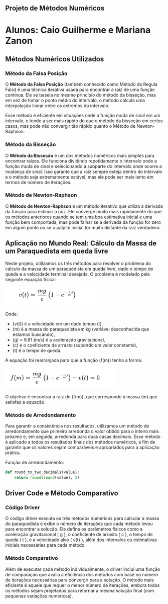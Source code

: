 ## Projeto de Métodos Numéricos
# Alunos: Caio Guilherme e Mariana Zanon

## Métodos Numéricos Utilizados

### Método da Falsa Posição

O **Método da Falsa Posição** (também conhecido como Método da Regula Falsi) é uma técnica iterativa usada para encontrar a raiz de uma função contínua. Ele se baseia no mesmo princípio do método da bisseção, mas em vez de tomar o ponto médio do intervalo, o método calcula uma interpolação linear entre os extremos do intervalo. 

Esse método é eficiente em situações onde a função muda de sinal em um intervalo, e tende a ser mais rápido do que o método da bisseção em certos casos, mas pode não convergir tão rápido quanto o Método de Newton-Raphson.

### Método da Bisseção

O **Método da Bisseção** é um dos métodos numéricos mais simples para encontrar raízes. Ele funciona dividindo repetidamente o intervalo onde a função muda de sinal e selecionando a subparte do intervalo onde ocorre a mudança de sinal. Isso garante que a raiz sempre esteja dentro do intervalo e o método seja extremamente estável, mas ele pode ser mais lento em termos de número de iterações.

### Método de Newton-Raphson

O **Método de Newton-Raphson** é um método iterativo que utiliza a derivada da função para estimar a raiz. Ele converge muito mais rapidamente do que os métodos anteriores quando se tem uma boa estimativa inicial e uma função bem comportada, mas pode falhar se a derivada da função for zero em algum ponto ou se o palpite inicial for muito distante da raiz verdadeira.

## Aplicação no Mundo Real: Cálculo da Massa de um Paraquedista em queda livre

Neste projeto, utilizamos os três métodos para resolver o problema do cálculo da massa de um paraquedista em queda livre, dado o tempo de queda e a velocidade terminal desejada. O problema é modelado pela seguinte equação física:

![Equação do Paraquedista](./img/eq1.png)

Onde:
- \(v(t)\) é a velocidade em um dado tempo \(t\),
- \(m\) é a massa do paraquedista em kg (variável desconhecida que estamos buscando),
- \(g\) = 9.81 (m/s) é a aceleração gravitacional,
- \(c\) é o coeficiente de arrasto (supondo um valor constante),
- \(t\) é o tempo de queda.

A equação foi rearranjada para que a função \(f(m)\) tenha a forma:

![Equação do rearranjada](./img/eq2.png)

O objetivo é encontrar a raiz de \(f(m)\), que corresponde à massa \(m\) que satisfaz a equação.

### Método de Arredondamento

Para garantir a consistência nos resultados, utilizamos um método de arredondamento que primeiro arredonda o valor obtido para o inteiro mais próximo e, em seguida, arredonda para duas casas decimais. Esse método é aplicado a todos os resultados finais dos métodos numéricos, a fim de garantir que os valores sejam comparáveis e apropriados para a aplicação prática.

Função de arredondamento:

```python
def round_to_two_decimals(value):
    return round(round(value), 2)
```

## Driver Code e Método Comparativo

### Código Driver

O código driver executa os três métodos numéricos para calcular a massa do paraquedista e exibe o número de iterações que cada método levou para encontrar a solução. Ele define os parâmetros físicos como a aceleração gravitacional \( g \), o coeficiente de arrasto \( c \), o tempo de queda \( t \), e a velocidade alvo \( v(t) \), além dos intervalos ou estimativas iniciais necessárias para cada método.

### Método Comparativo

Além de executar cada método individualmente, o driver inclui uma função de comparação que avalia a eficiência dos métodos com base no número de iterações necessárias para convergir para a solução. O método mais eficiente é aquele que requer o menor número de iterações, embora todos os métodos sejam projetados para retornar a mesma solução final (com pequenas variações numéricas).
